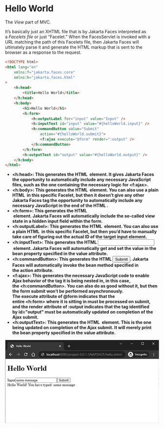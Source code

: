 # Hello World

The *View* part of MVC.

It’s basically just an XHTML file that is by Jakarta Faces interpreted as a *Facelets file* or just “Facelet.” When the FacesServlet is invoked with a URL matching the path of this Facelets file, then Jakarta Faces will ultimately parse it and generate the HTML markup that is sent to the browser as a response to the request.

```html
<!DOCTYPE html>
<html lang="en"
    xmlns:f="jakarta.faces.core"
    xmlns:h="jakarta.faces.html"
>
    <h:head>
        <title>Hello World</title>
    </h:head>
    <h:body>
        <h1>Hello World</h1>
        <h:form>
            <h:outputLabel for="input" value="Input" />
            <h:inputText id="input" value="#{helloWorld.input}" />
            <h:commandButton value="Submit"
                action="#{helloWorld.submit}">
                <f:ajax execute="@form" render=":output" />
            </h:commandButton>
        </h:form>
        <h:outputText id="output" value="#{helloWorld.output}" />
    </h:body>
</html>
```

- **<h:head>: This generates the HTML <head> element. It gives Jakarta Faces the opportunity to automatically include any necessary JavaScript files, such as the one containing the necessary logic for <f:ajax>.**
- **<h:body>: This generates the HTML <body> element. You can also use a plain HTML <body> in this specific Facelet, but then it doesn’t give any other Jakarta Faces tag the opportunity to automatically include any necessary JavaScript in the end of the HTML <body>.**
- **<h:form>: This generates the HTML <form> element. Jakarta Faces will automatically include the so-called view state in a hidden input field within the form.**
- **<h:outputLabel>: This generates the HTML <label> element. You can also use a plain HTML <label> in this specific Facelet, but then you’d have to manually take care of figuring out the actual ID of the target input element.**
- **<h:inputText>: This generates the HTML <input type="text"> element. Jakarta Faces will automatically get and set the value in the bean property specified in the value attribute.**
- **<h:commandButton>: This generates the HTML <input type="submit">. Jakarta Faces will automatically invoke the bean method specified in the action attribute.**
- **<f:ajax>: This generates the necessary JavaScript code to enable Ajax behavior of the tag it is being nested in, in this case, the <h:commandButton>. You can also do as good without it, but then the form submit won’t be performed asynchronously. The execute attribute of @form indicates that the entire <h:form> where it is sitting in must be processed on submit, and the render attribute of :output indicates that the tag identified by id="output" must be automatically updated on completion of the Ajax submit.**
- **<h:outputText>: This generates the HTML <span> element. This is the one being updated on completion of the Ajax submit. It will merely print the bean property specified in the value attribute.**

![Untitled](Fullstack/JSF%20-%20Jakarta%20Server%20Faces/Hello%20World%20bf6b264457e241d39244b6c2cc27ac43/Untitled.png)